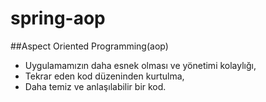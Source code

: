 # spring-aop

##Aspect Oriented Programming(aop)
- Uygulamamızın daha esnek olması ve yönetimi kolaylığı,
- Tekrar eden kod düzeninden kurtulma,
- Daha temiz ve anlaşılabilir bir kod.
